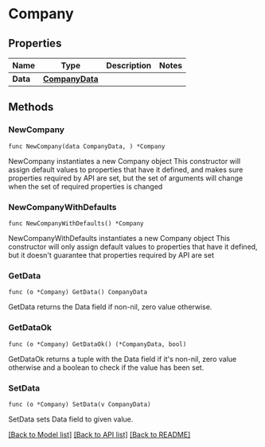 # Company

## Properties

Name | Type | Description | Notes
------------ | ------------- | ------------- | -------------
**Data** | [**CompanyData**](CompanyData.md) |  | 

## Methods

### NewCompany

`func NewCompany(data CompanyData, ) *Company`

NewCompany instantiates a new Company object
This constructor will assign default values to properties that have it defined,
and makes sure properties required by API are set, but the set of arguments
will change when the set of required properties is changed

### NewCompanyWithDefaults

`func NewCompanyWithDefaults() *Company`

NewCompanyWithDefaults instantiates a new Company object
This constructor will only assign default values to properties that have it defined,
but it doesn't guarantee that properties required by API are set

### GetData

`func (o *Company) GetData() CompanyData`

GetData returns the Data field if non-nil, zero value otherwise.

### GetDataOk

`func (o *Company) GetDataOk() (*CompanyData, bool)`

GetDataOk returns a tuple with the Data field if it's non-nil, zero value otherwise
and a boolean to check if the value has been set.

### SetData

`func (o *Company) SetData(v CompanyData)`

SetData sets Data field to given value.



[[Back to Model list]](../README.md#documentation-for-models) [[Back to API list]](../README.md#documentation-for-api-endpoints) [[Back to README]](../README.md)


